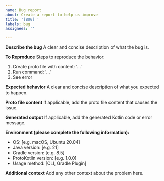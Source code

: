 ```yaml
---
name: Bug report
about: Create a report to help us improve
title: '[BUG] '
labels: bug
assignees: ''

---
```


**Describe the bug**
A clear and concise description of what the bug is.

**To Reproduce**
Steps to reproduce the behavior:
1. Create proto file with content: '...'
2. Run command: '...'
3. See error

**Expected behavior**
A clear and concise description of what you expected to happen.

**Proto file content**
If applicable, add the proto file content that causes the issue.

**Generated output**
If applicable, add the generated Kotlin code or error message.

**Environment (please complete the following information):**
 - OS: [e.g. macOS, Ubuntu 20.04]
 - Java version: [e.g. 21]
 - Gradle version: [e.g. 8.5]
 - ProtoKotlin version: [e.g. 1.0.0]
 - Usage method: [CLI, Gradle Plugin]

**Additional context**
Add any other context about the problem here.